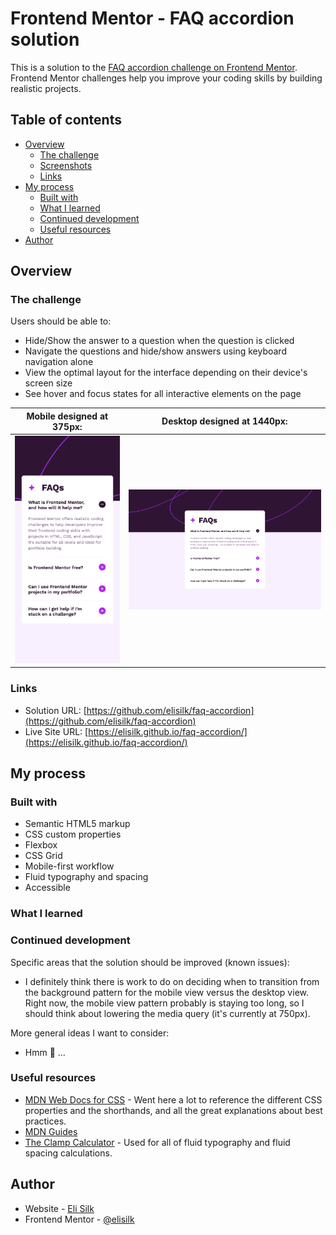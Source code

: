 # Frontend Mentor - FAQ accordion solution

This is a solution to the [FAQ accordion challenge on Frontend Mentor](https://www.frontendmentor.io/challenges/faq-accordion-wyfFdeBwBz). Frontend Mentor challenges help you improve your coding skills by building realistic projects.

## Table of contents

- [Overview](#overview)
  - [The challenge](#the-challenge)
  - [Screenshots](#screenshots)
  - [Links](#links)
- [My process](#my-process)
  - [Built with](#built-with)
  - [What I learned](#what-i-learned)
  - [Continued development](#continued-development)
  - [Useful resources](#useful-resources)
- [Author](#author)

## Overview

### The challenge

Users should be able to:

- Hide/Show the answer to a question when the question is clicked
- Navigate the questions and hide/show answers using keyboard navigation alone
- View the optimal layout for the interface depending on their device's screen size
- See hover and focus states for all interactive elements on the page

|        Mobile designed at 375px:         |        Desktop designed at 1440px:        |
| :--------------------------------------: | :---------------------------------------: |
| ![](./screenshots/screenshot-mobile.png) | ![](./screenshots/screenshot-desktop.png) |

### Links

- Solution URL: [https://github.com/elisilk/faq-accordion](https://github.com/elisilk/faq-accordion)
- Live Site URL: [https://elisilk.github.io/faq-accordion/](https://elisilk.github.io/faq-accordion/)

## My process

### Built with

- Semantic HTML5 markup
- CSS custom properties
- Flexbox
- CSS Grid
- Mobile-first workflow
- Fluid typography and spacing
- Accessible

### What I learned

### Continued development

Specific areas that the solution should be improved (known issues):

- I definitely think there is work to do on deciding when to transition from the background pattern for the mobile view versus the desktop view. Right now, the mobile view pattern probably is staying too long, so I should think about lowering the media query (it's currently at 750px).

More general ideas I want to consider:

- Hmm 🤔 ...

### Useful resources

- [MDN Web Docs for CSS](https://developer.mozilla.org/en-US/docs/Web/CSS) - Went here a lot to reference the different CSS properties and the shorthands, and all the great explanations about best practices.
- [MDN Guides](https://developer.mozilla.org/en-US/docs/Learn)
- [The Clamp Calculator](https://royalfig.github.io/fluid-typography-calculator/) - Used for all of fluid typography and fluid spacing calculations.

## Author

- Website - [Eli Silk](https://github.com/elisilk)
- Frontend Mentor - [@elisilk](https://www.frontendmentor.io/profile/elisilk)
